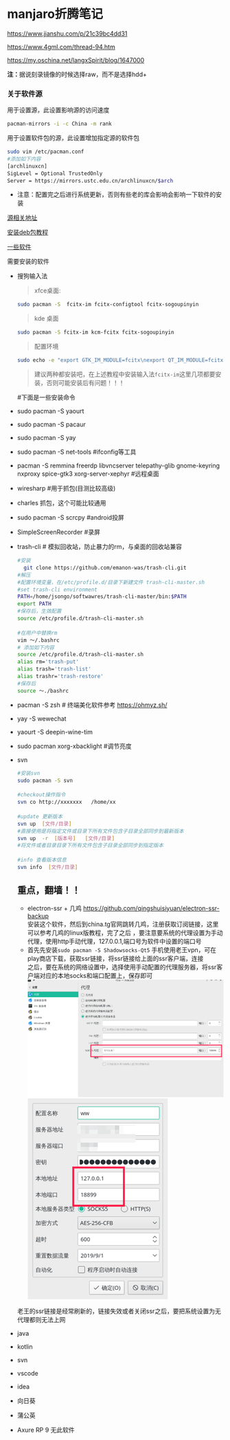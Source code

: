 # manjaro折腾笔记

https://www.jianshu.com/p/21c39bc4dd31

https://www.4gml.com/thread-94.htm

https://my.oschina.net/langxSpirit/blog/1647000

<b>注：</b>据说刻录镜像的时候选择raw，而不是选择hdd+

### 关于软件源

用于设置源，此设置影响源的访问速度
```bash
pacman-mirrors -i -c China -m rank
```

用于设置软件包的源，此设置增加指定源的软件包
```bash
sudo vim /etc/pacman.conf
#添加如下内容
[archlinuxcn]
SigLevel = Optional TrustedOnly
Server = https://mirrors.ustc.edu.cn/archlinuxcn/$arch
```
- 注意：配置完之后进行系统更新，否则有些老的库会影响会影响一下软件的安装

[源相关地址](https://mirrors.ustc.edu.cn/help/manjaro.html)

[安装deb包教程](https://www.jianshu.com/p/21bc10811b78)

[一些软件](https://www.cnblogs.com/starxi/p/11098263.html)

需要安装的软件
- 搜狗输入法
  > xfce桌面:
  ```bash
  sudo pacman -S  fcitx-im fcitx-configtool fcitx-sogoupinyin
  ```
  > kde 桌面
  ```bash
  sudo pacman -S fcitx-im kcm-fcitx fcitx-sogoupinyin
  ```
  >配置环境
  ```bash
  sudo echo -e "export GTK_IM_MODULE=fcitx\nexport QT_IM_MODULE=fcitx\nexport XMODIFIERS=@im=fcitx">>~/.xprofile
  ```
  > 建议两种都安装吧，在上述教程中安装输入法`fcitx-im`这里几项都要安装，否则可能安装后有问题！！！
  
  #下面是一些安装命令
- sudo pacman -S yaourt
- sudo pacman -S pacaur
- sudo pacman -S yay


- sudo pacman -S net-tools #ifconfig等工具  
- pacman -S remmina freerdp libvncserver telepathy-glib gnome-keyring nxproxy spice-gtk3 xorg-server-xephyr #远程桌面
- wiresharp #用于抓包(目测比较高级)
- charles  抓包，这个可能比较通用

- sudo pacman -S scrcpy  #android投屏
- SimpleScreenRecorder #录屏
  
- trash-cli  # 模拟回收站，防止暴力的rm，与桌面的回收站兼容
  ```bash
  #安装
    git clone https://github.com/emanon-was/trash-cli.git
  #解压
  #配置环境变量，在/etc/profile.d/目录下新建文件 trash-cli-master.sh
  #set trash-cli environment
  PATH=/home/jsongo/softwawres/trash-cli-master/bin:$PATH
  export PATH
  #保存后，生效配置
  source /etc/profile.d/trash-cli-master.sh

  #在用户中替换rm
  vim ～/.bashrc
  # 添加如下内容
  source /etc/profile.d/trash-cli-master.sh
  alias rm='trash-put'
  alias trash='trash-list'
  alias trashr='trash-restore'
  #保存后
  source ～./bashrc

  ```
- pacman -S zsh  # 终端美化软件参考 https://ohmyz.sh/
- yay -S wewechat 
- yaourt -S deepin-wine-tim
- sudo pacman xorg-xbacklight #调节亮度
- svn
    ```bash
    #安装svn
    sudo pacman -S svn

    #checkout操作指令
    svn co http://xxxxxxx   /home/xx

    #update 更新版本
    svn up  [文件/目录]
    #直接使用是将指定文件或目录下所有文件包含子目录全部同步到最新版本
    svn up  -r  [版本号]   [文件/目录]
    #将文件或者目录目录下所有文件包含子目录全部同步到指定版本

    #info 查看版本信息
    svn info  [文件/目录]
    ```

   ## 重点，翻墙！！
   - electron-ssr + 几鸡
    https://github.com/qingshuisiyuan/electron-ssr-backup
    <br/>安装这个软件，然后到china.tg官网跳转几鸡，注册获取订阅链接，这里可以参考几鸡的linux版教程，完了之后 ，要注意要系统的代理设置为手动代理，使用http手动代理，127.0.0.1,端口号为软件中设置的端口号
   - 首先先安装`sudo pacman -S Shadowsocks-Qt5`
    手机使用老王vpn，可在play商店下载，获取ssr链接，将ssr链接给上面的ssr客户端，连接<br/>
    之后，要在系统的网络设置中，选择使用手动配置的代理服务器，将ssr客户端对应的本地socks和端口配置上，保存即可
  ![系统代理](./attachment/screenshot_20190817220518.png)
  ![ssr客户端](./attachment/screenshot_20190817220602.png)

   老王的ssr链接是经常刷新的，链接失效或者关闭ssr之后，要把系统设置为无代理都则无法上网


- java
- kotlin
- svn
- vscode
- idea
- 向日葵
- 蒲公英
- Axure RP 9 无此软件